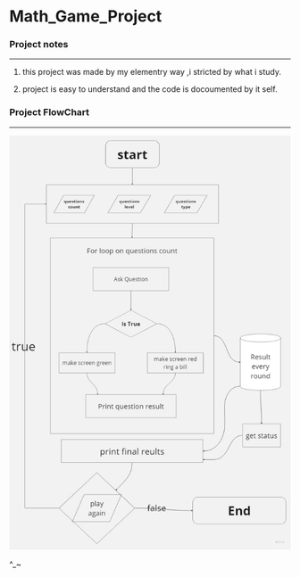 # Math_Game_Project

### Project notes
<hr>

1. this project was made by my elementry way ,i stricted by what i study.

2. project is easy to understand and the code is docoumented by it self.


### Project FlowChart
<hr>

<img src="./project_architecture_images/ProjectFlowchart.jpg">

^_~